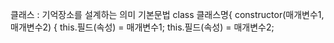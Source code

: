 클래스 : 기억장소를 설계하는 의미
기본문법
class 클래스명{
    constructor(매개변수1, 매개변수2) {
        this.필드(속성) = 매개변수1;
        this.필드(속성) = 매개변수2;
